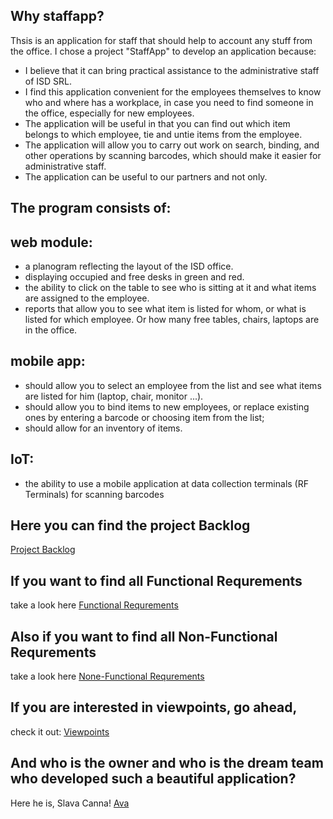 ## Why staffapp?

Thsis is an application for staff that should help to account any stuff from the office. 
I chose a project "StaffApp" to develop an application  because:
- I believe that it can bring practical assistance to the administrative staff of ISD SRL.
- I find this application convenient for the employees themselves to know who and where has a workplace, in case you need to find someone in the office, especially for new employees.
- The application will be useful in that you can find out which item belongs to which employee, tie and untie items from the employee.
- The application will allow you to carry out work on search, binding, and other operations by scanning barcodes, which should make it easier for administrative staff.
- The application can be useful to our partners and not only.


## The program consists of:

## web module:

   - a planogram reflecting the layout of the ISD office.
   - displaying occupied and free desks in green and red.
   - the ability to click on the table to see who is sitting at it and what items are assigned to the employee.
   - reports that allow you to see what item is listed for whom, or what is listed for which employee. Or how many free tables, chairs, laptops are in the office.

## mobile app:

   - should allow you to select an employee from the list and see what items are listed for him (laptop, chair, monitor ...).
   - should allow you to bind items to new employees, or replace existing ones by entering a barcode or choosing item from the list;
   - should allow for an inventory of items.

## IoT:

   - the ability to use a mobile application at data collection terminals (RF Terminals) for scanning barcodes

## Here you can find the project Backlog
   [Project Backlog](https://github.com/cannaveaceslav/staffapp/issues)

## If you want to find all Functional Requrements
   take a look here [Functional Requrements](https://github.com/cannaveaceslav/staffapp/wiki/Functional-Requirements)

## Also if you want to find all Non-Functional Requrements
   take a look here [None-Functional Requrements](https://github.com/cannaveaceslav/staffapp/wiki/None-Functional-Requirements)
   
## If you are interested in viewpoints, go ahead, 
   check it out: [Viewpoints](https://github.com/cannaveaceslav/staffapp/wiki/Viewpoints)

## And who is the owner and who is the dream team who developed such a beautiful application? 
 Here he is, Slava Canna!
 [Ava](https://user-images.githubusercontent.com/57837220/139452463-5f90b1d9-40e0-4676-a6ce-c3bc77bad0e5.jpg)
